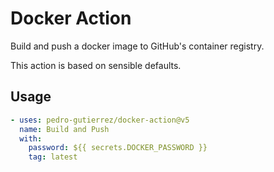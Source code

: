 # Docker Action

Build and push a docker image to GitHub's container registry.

This action is based on sensible defaults.

## Usage

```yaml
- uses: pedro-gutierrez/docker-action@v5
  name: Build and Push
  with:
    password: ${{ secrets.DOCKER_PASSWORD }}
    tag: latest
```
